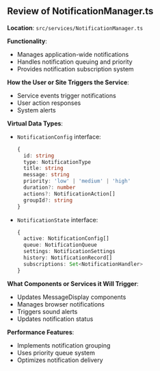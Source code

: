 ## Review of NotificationManager.ts

**Location**: `src/services/NotificationManager.ts`

**Functionality**:
- Manages application-wide notifications
- Handles notification queuing and priority
- Provides notification subscription system

**How the User or Site Triggers the Service**:
- Service events trigger notifications
- User action responses
- System alerts

**Virtual Data Types**:
- `NotificationConfig` interface:
  ```typescript
  {
    id: string
    type: NotificationType
    title: string
    message: string
    priority: 'low' | 'medium' | 'high'
    duration?: number
    actions?: NotificationAction[]
    groupId?: string
  }
  ```
- `NotificationState` interface:
  ```typescript
  {
    active: NotificationConfig[]
    queue: NotificationQueue
    settings: NotificationSettings
    history: NotificationRecord[]
    subscriptions: Set<NotificationHandler>
  }
  ```

**What Components or Services it Will Trigger**:
- Updates MessageDisplay components
- Manages browser notifications
- Triggers sound alerts
- Updates notification status

**Performance Features**:
- Implements notification grouping
- Uses priority queue system
- Optimizes notification delivery
